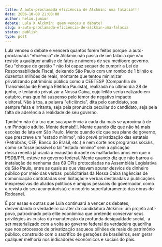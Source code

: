 ```yaml
---
title: A auto-proclamada eficiência de Alckmin: uma falácia!!!
date: 2006-10-08 21:00:00
author: helio.junior
debate: Lula X Alckmin: quem venceu o debate?
slug: a-auto-proclamada-eficiencia-de-alckmin-uma-falacia
status: publish 
type: post
---
```


Lula venceu o debate e vencerá quantos forem feitos porque  a auto-proclamada "eficiência" de Alckmin não passa de um falácia que não resiste a qualquer análise de fatos e números de seu medíocre governo. Seu "choque de gestão " não foi capaz sequer de cumprir a Lei de Responsabilidade Fiscal, deixando São Paulo com um rombo de 1 bilhão e duzentos milhões de reais, montante que tentou minimizar privatizando patrimônio público como a CEETESP (Companhia de Transmissão de Energia Elétrica Paulista), realizada no último dia 28 de junho, e tentando privatizar a Nossa Caixa, cujo leilão seria realizado em outubro, mas que foi suspenso pelo temor de negativo impacto eleitoral. Não à toa, a palavra "eficiência", dita pelo candidato, soa sempre falsa e irritante, seja pela pronúncia peculiar do candidato, seja pela falta de aderência à realidade de seu governo.


Também não é à toa que sua aparência à cada dia mais se aproxima à de um Pinóquio adulto. Mente demais!!!. Mente quando diz que não há mais escolas de lata em São Paulo. Mente quando diz que seu plano de governo, que prescreve um "estado mínimo", não prevê privatização das estatais (Petrobrás, CEF, Banco do Brasil, etc.) e nem corte nos programas sociais, como se fosse possível o tal "estado mínimo" sem a aplicação dessa receita já usada à exaustão durante os malfadados anos em que o PSDB/PFL esteve no governo federal. Mente quando diz que não barrou a instalação de nenhuma das 69 CPIs protocoladas na Assembléia Legislativa de São Paulo, entre as quais as que visavam apurar desvios de dinheiro público por meio das verbas  publicitárias da Nossa Caixa (agências de comunicação contratadas sem licitação e verbas destinadas a publicações  inexpressivas de aliados políticos e amigos pessoais do governador, como a revista do seu acunputurista) e o notório superfaturamento das obras do Rodoanel.


É por essas e outras que Lula continuará a vencer os debates, desvendando o verdadeiro caráter da candidatura Alckmin: um projeto anti-povo, patrocinado pela elite econômica que pretende conservar seus privilégios às custas da manutenção da profunda desigualdade social,  a ser materializado com a volta ao governo federal da verdadeira quadrilha que nos processos de privatização saqueou bilhões de reais do patrimônio público, construído com o sacrifíco de gerações de brasileiros, sem gerar qualquer melhoria nos indicadores econômicos e sociais do país.


